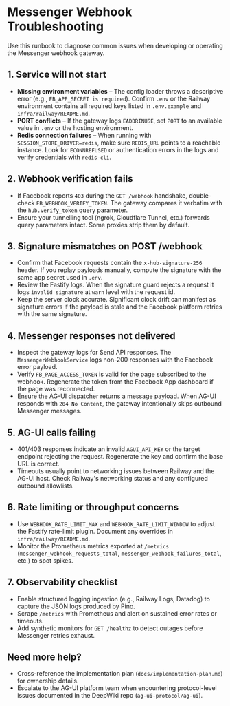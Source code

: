 # Messenger Webhook Troubleshooting

Use this runbook to diagnose common issues when developing or operating the Messenger webhook gateway.

## 1. Service will not start

- **Missing environment variables** – The config loader throws a descriptive error (e.g., `FB_APP_SECRET is required`). Confirm `.env` or the Railway environment contains all required keys listed in `.env.example` and `infra/railway/README.md`.
- **PORT conflicts** – If the gateway logs `EADDRINUSE`, set `PORT` to an available value in `.env` or the hosting environment.
- **Redis connection failures** – When running with `SESSION_STORE_DRIVER=redis`, make sure `REDIS_URL` points to a reachable instance. Look for `ECONNREFUSED` or authentication errors in the logs and verify credentials with `redis-cli`.

## 2. Webhook verification fails

- If Facebook reports `403` during the `GET /webhook` handshake, double-check `FB_WEBHOOK_VERIFY_TOKEN`. The gateway compares it verbatim with the `hub.verify_token` query parameter.
- Ensure your tunnelling tool (ngrok, Cloudflare Tunnel, etc.) forwards query parameters intact. Some proxies strip them by default.

## 3. Signature mismatches on POST /webhook

- Confirm that Facebook requests contain the `x-hub-signature-256` header. If you replay payloads manually, compute the signature with the same app secret used in `.env`.
- Review the Fastify logs. When the signature guard rejects a request it logs `invalid signature` at `warn` level with the request id.
- Keep the server clock accurate. Significant clock drift can manifest as signature errors if the payload is stale and the Facebook platform retries with the same signature.

## 4. Messenger responses not delivered

- Inspect the gateway logs for Send API responses. The `MessengerWebhookService` logs non-200 responses with the Facebook error payload.
- Verify `FB_PAGE_ACCESS_TOKEN` is valid for the page subscribed to the webhook. Regenerate the token from the Facebook App dashboard if the page was reconnected.
- Ensure the AG-UI dispatcher returns a message payload. When AG-UI responds with `204 No Content`, the gateway intentionally skips outbound Messenger messages.

## 5. AG-UI calls failing

- 401/403 responses indicate an invalid `AGUI_API_KEY` or the target endpoint rejecting the request. Regenerate the key and confirm the base URL is correct.
- Timeouts usually point to networking issues between Railway and the AG-UI host. Check Railway's networking status and any configured outbound allowlists.

## 6. Rate limiting or throughput concerns

- Use `WEBHOOK_RATE_LIMIT_MAX` and `WEBHOOK_RATE_LIMIT_WINDOW` to adjust the Fastify rate-limit plugin. Document any overrides in `infra/railway/README.md`.
- Monitor the Prometheus metrics exported at `/metrics` (`messenger_webhook_requests_total`, `messenger_webhook_failures_total`, etc.) to spot spikes.

## 7. Observability checklist

- Enable structured logging ingestion (e.g., Railway Logs, Datadog) to capture the JSON logs produced by Pino.
- Scrape `/metrics` with Prometheus and alert on sustained error rates or timeouts.
- Add synthetic monitors for `GET /healthz` to detect outages before Messenger retries exhaust.

## Need more help?

- Cross-reference the implementation plan (`docs/implementation-plan.md`) for ownership details.
- Escalate to the AG-UI platform team when encountering protocol-level issues documented in the DeepWiki repo (`ag-ui-protocol/ag-ui`).
